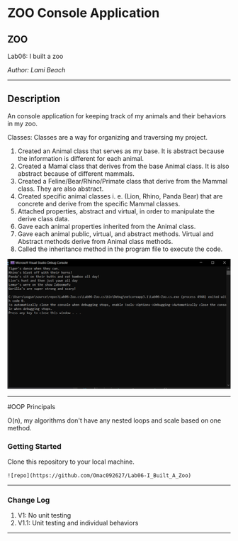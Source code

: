# ZOO Console Application

## ZOO

Lab06: I built a zoo

*Author: Lami Beach*

----

## Description
An console application for keeping track of my animals and their behaviors in my zoo.

Classes: Classes are a way for organizing and traversing my project.

1. Created an Animal class that serves as my base. It is abstract because the information is different for each animal.
2. Created a Mamal class that derives from the base Animal class. It is also abstract because of different mammals.
3. Created a Feline/Bear/Rhino/Primate class that derive from the Mammal class. They are also abstract.
4. Created specific animal classes i. e. (Lion, Rhino, Panda Bear) that are concrete and derive from the specific Mammal classes.
5. Attached properties, abstract and virtual, in order to manipulate the derive class data.
6. Gave each animal properties inherited from the Animal class.
7. Gave each animal public, virtual, and abstract methods. Virtual and Abstract methods derive from Animal class methods.
8. Called the inheritance method in the program file to execute the code. 


![Outcome](Assets/images/ZooAnimalsDisplayBehaviour.PNG)

---

#OOP Principals

O(n), my algorithms don't have any nested loops and scale based on one method.







### Getting Started
Clone this repository to your local machine.

```
![repo](https://github.com/Omac092627/Lab06-I_Built_A_Zoo)
```



---

### Change Log
1. V1: No unit testing
2. V1.1: Unit testing and individual behaviors


------------------------------
